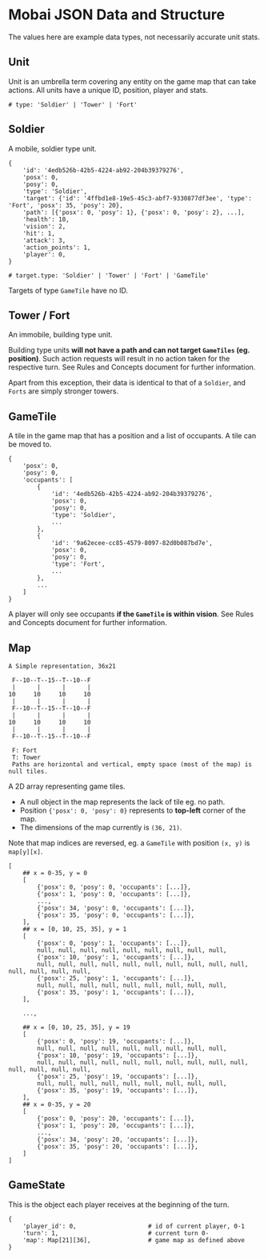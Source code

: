 # Mobai JSON Data and Structure

The values here are example data types, not necessarily accurate unit stats.

## Unit

Unit is an umbrella term covering any entity on the game map that can
take actions. All units have a unique ID, position, player and stats.

    # type: 'Soldier' | 'Tower' | 'Fort'

## Soldier

A mobile, soldier type unit.

    {
        'id': '4edb526b-42b5-4224-ab92-204b39379276',
        'posx': 0,
        'posy': 0,
        'type': 'Soldier',
        'target': {'id': '4ffbd1e8-19e5-45c3-abf7-9330877df3ee', 'type': 'Fort', 'posx': 35, 'posy': 20},
        'path': [{'posx': 0, 'posy': 1}, {'posx': 0, 'posy': 2}, ...],
        'health': 10,
        'vision': 2,
        'hit': 1,
        'attack': 3,
        'action_points': 1,
        'player': 0,
    }
    
    # target.type: 'Soldier' | 'Tower' | 'Fort' | 'GameTile'

Targets of type ``GameTile`` have no ID.

## Tower / Fort

An immobile, building type unit.

Building type units **will not have a path and can not target ``GameTiles``
(eg. position)**. Such action requests will result in no action taken for the respective
turn. See Rules and Concepts document for further information.

Apart from this exception, their data is identical to that of a ``Soldier``, and ``Forts``
are simply stronger towers.

## GameTile

A tile in the game map that has a position and a list of occupants. A tile can be
moved to.

    {
        'posx': 0,
        'posy': 0,
        'occupants': [
            {
                'id': '4edb526b-42b5-4224-ab92-204b39379276',
                'posx': 0,
                'posy': 0,
                'type': 'Soldier',
                ...
            },
            {
                'id': '9a62ecee-cc85-4579-8097-82d0b087bd7e',
                'posx': 0,
                'posy': 0,
                'type': 'Fort',
                ...
            },
            ...
        ]
    }

A player will only see occupants **if the ``GameTile`` is within vision**. See
Rules and Concepts document for further information.

## Map

    A Simple representation, 36x21
    
     F--10--T--15--T--10--F
     |      |      |      |
    10     10     10     10
     |      |      |      |
     F--10--T--15--T--10--F
     |      |      |      |
    10     10     10     10
     |      |      |      |
     F--10--T--15--T--10--F
    
     F: Fort
     T: Tower
     Paths are horizontal and vertical, empty space (most of the map) is null tiles.


A 2D array representing game tiles.

* A null object in the map represents the lack of tile eg. no path.
* Position ``{'posx': 0, 'posy': 0}`` represents to **top-left** corner of the map.
* The dimensions of the map currently is ``(36, 21)``.

Note that map indices are reversed, eg. a ``GameTile`` with position ``(x, y)`` is ``map[y][x]``.

    [
        ## x = 0-35, y = 0
        [
            {'posx': 0, 'posy': 0, 'occupants': [...]},
            {'posx': 1, 'posy': 0, 'occupants': [...]},
            ...,
            {'posx': 34, 'posy': 0, 'occupants': [...]},
            {'posx': 35, 'posy': 0, 'occupants': [...]},
        ],
        ## x = [0, 10, 25, 35], y = 1
        [
            {'posx': 0, 'posy': 1, 'occupants': [...]},
            null, null, null, null, null, null, null, null, null,
            {'posx': 10, 'posy': 1, 'occupants': [...]},
            null, null, null, null, null, null, null, null, null, null, null, null, null, null,
            {'posx': 25, 'posy': 1, 'occupants': [...]},
            null, null, null, null, null, null, null, null, null,
            {'posx': 35, 'posy': 1, 'occupants': [...]},
        ],
    
        ...,
    
        ## x = [0, 10, 25, 35], y = 19
        [
            {'posx': 0, 'posy': 19, 'occupants': [...]},
            null, null, null, null, null, null, null, null, null,
            {'posx': 10, 'posy': 19, 'occupants': [...]},
            null, null, null, null, null, null, null, null, null, null, null, null, null, null,
            {'posx': 25, 'posy': 19, 'occupants': [...]},
            null, null, null, null, null, null, null, null, null,
            {'posx': 35, 'posy': 19, 'occupants': [...]},
        ],
        ## x = 0-35, y = 20
        [
            {'posx': 0, 'posy': 20, 'occupants': [...]},
            {'posx': 1, 'posy': 20, 'occupants': [...]},
            ...,
            {'posx': 34, 'posy': 20, 'occupants': [...]},
            {'posx': 35, 'posy': 20, 'occupants': [...]},
        ]
    ]

## GameState

This is the object each player receives at the beginning of the turn.

    {
        'player_id': 0,                    # id of current player, 0-1
        'turn': 1,                         # current turn 0-
        'map': Map[21][36],                # game map as defined above
    }
